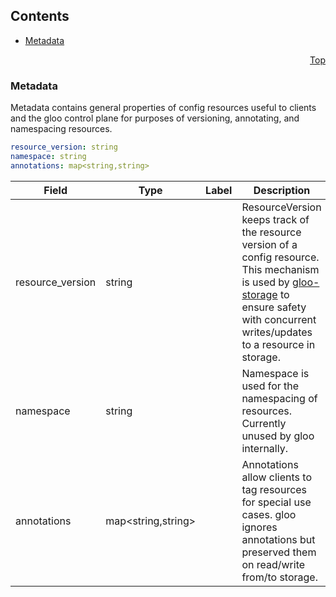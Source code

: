 <a name="top"/>

## Contents
  - [Metadata](#v1.Metadata)



<a name="metadata"/>
<p align="right"><a href="#top">Top</a></p>




<a name="v1.Metadata"/>

### Metadata
[]()Metadata contains general properties of config resources useful to clients and the gloo control plane for purposes of versioning, annotating, and namespacing resources.


```yaml
resource_version: string
namespace: string
annotations: map<string,string>

```
| Field | Type | Label | Description |
| ----- | ---- | ----- | ----------- |
| resource_version | string |  | ResourceVersion keeps track of the resource version of a config resource. This mechanism is used by [gloo-storage](TODO) to ensure safety with concurrent writes/updates to a resource in storage. |
| namespace | string |  | Namespace is used for the namespacing of resources. Currently unused by gloo internally. |
| annotations | map&lt;string,string&gt; |  | Annotations allow clients to tag resources for special use cases. gloo ignores annotations but preserved them on read/write from/to storage. |





 

 

 

